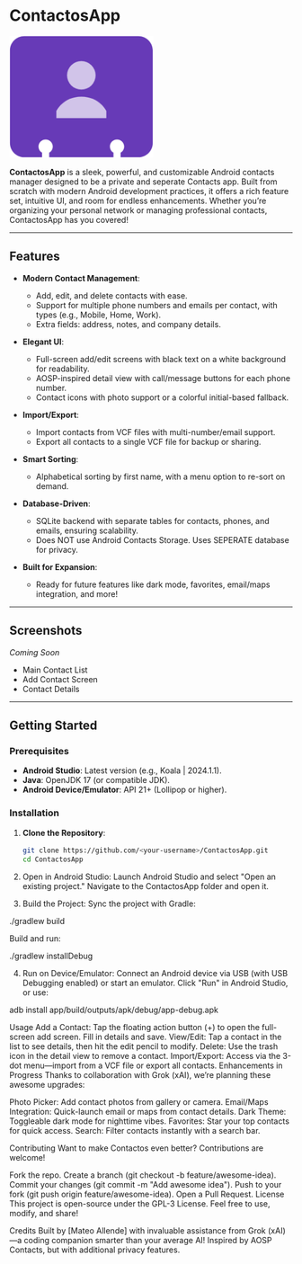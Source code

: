 # ContactosApp

![Contactos Icon](app/src/main/res/drawable/ic_contact_icon.png)

**ContactosApp** is a sleek, powerful, and customizable Android contacts manager designed to be a private and seperate Contacts app. Built from scratch with modern Android development practices, it offers a rich feature set, intuitive UI, and room for endless enhancements. Whether you’re organizing your personal network or managing professional contacts, ContactosApp has you covered!

---

## Features

- **Modern Contact Management**:
  - Add, edit, and delete contacts with ease.
  - Support for multiple phone numbers and emails per contact, with types (e.g., Mobile, Home, Work).
  - Extra fields: address, notes, and company details.

- **Elegant UI**:
  - Full-screen add/edit screens with black text on a white background for readability.
  - AOSP-inspired detail view with call/message buttons for each phone number.
  - Contact icons with photo support or a colorful initial-based fallback.

- **Import/Export**:
  - Import contacts from VCF files with multi-number/email support.
  - Export all contacts to a single VCF file for backup or sharing.

- **Smart Sorting**:
  - Alphabetical sorting by first name, with a menu option to re-sort on demand.

- **Database-Driven**:
  - SQLite backend with separate tables for contacts, phones, and emails, ensuring scalability.
  - Does NOT use Android Contacts Storage.  Uses SEPERATE database for privacy. 

- **Built for Expansion**:
  - Ready for future features like dark mode, favorites, email/maps integration, and more!

---

## Screenshots

*Coming Soon*
- Main Contact List
- Add Contact Screen
- Contact Details

---

## Getting Started

### Prerequisites
- **Android Studio**: Latest version (e.g., Koala | 2024.1.1).
- **Java**: OpenJDK 17 (or compatible JDK).
- **Android Device/Emulator**: API 21+ (Lollipop or higher).

### Installation
1. **Clone the Repository**:
   ```bash
   git clone https://github.com/<your-username>/ContactosApp.git
   cd ContactosApp
2.  Open in Android Studio:
Launch Android Studio and select "Open an existing project."
Navigate to the ContactosApp folder and open it.

3.  Build the Project:
Sync the project with Gradle:
   
./gradlew build

Build and run:

./gradlew installDebug

4.  Run on Device/Emulator:
Connect an Android device via USB (with USB Debugging enabled) or start an emulator.
Click "Run" in Android Studio, or use:
  
adb install app/build/outputs/apk/debug/app-debug.apk

Usage
Add a Contact: Tap the floating action button (+) to open the full-screen add screen. Fill in details and save.
View/Edit: Tap a contact in the list to see details, then hit the edit pencil to modify.
Delete: Use the trash icon in the detail view to remove a contact.
Import/Export: Access via the 3-dot menu—import from a VCF file or export all contacts.
Enhancements in Progress
Thanks to collaboration with Grok (xAI), we’re planning these awesome upgrades:

Photo Picker: Add contact photos from gallery or camera.
Email/Maps Integration: Quick-launch email or maps from contact details.
Dark Theme: Toggleable dark mode for nighttime vibes.
Favorites: Star your top contacts for quick access.
Search: Filter contacts instantly with a search bar.

Contributing
Want to make Contactos even better? Contributions are welcome!

Fork the repo.
Create a branch (git checkout -b feature/awesome-idea).
Commit your changes (git commit -m "Add awesome idea").
Push to your fork (git push origin feature/awesome-idea).
Open a Pull Request.
License
This project is open-source under the GPL-3 License. Feel free to use, modify, and share!

Credits
Built by [Mateo Allende] with invaluable assistance from Grok (xAI)—a coding companion smarter than your average AI!
Inspired by AOSP Contacts, but with additional privacy features. 
